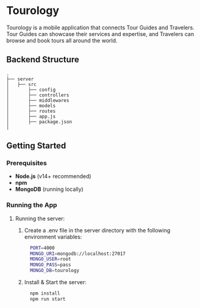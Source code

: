 # Tourology

Tourology is a mobile application that connects Tour Guides and Travelers. Tour Guides can showcase their services and expertise, and Travelers can browse and book tours all around the world.

## Backend Structure

```
.
├── server
│   ├── src
│       ├── config
│       ├── controllers
│       ├── middlewares
│       ├── models
│       ├── routes
│       ├── app.js
│       ├── package.json
│

```

## Getting Started

### Prerequisites

- **Node.js** (v14+ recommended)
- **npm**
- **MongoDB** (running locally)

### Running the App

1. Running the server:

   1. Create a .env file in the server directory with the following environment variables:

      ```bash
        PORT=4000
        MONGO_URI=mongodb://localhost:27017
        MONGO_USER=root
        MONGO_PASS=pass
        MONGO_DB=tourology
      ```

   2. Install & Start the server:

      ```bash
        npm install
        npm run start
      ```
